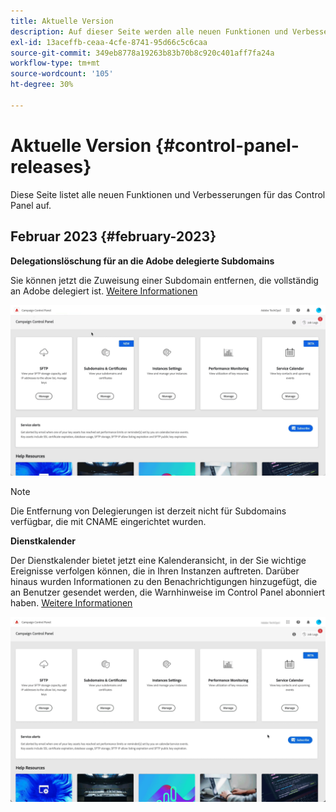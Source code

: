```yaml
---
title: Aktuelle Version
description: Auf dieser Seite werden alle neuen Funktionen und Verbesserungen für das Control Panel aufgelistet.
exl-id: 13aceffb-ceaa-4cfe-8741-95d66c5c6caa
source-git-commit: 349eb8778a19263b83b70b8c920c401aff7fa24a
workflow-type: tm+mt
source-wordcount: '105'
ht-degree: 30%

---
```


# Aktuelle Version {#control-panel-releases}

Diese Seite listet alle neuen Funktionen und Verbesserungen für das Control Panel auf.

## Februar 2023 {#february-2023}

**Delegationslöschung für an die Adobe delegierte Subdomains**

Sie können jetzt die Zuweisung einer Subdomain entfernen, die vollständig an Adobe delegiert ist. [Weitere Informationen](../subdomains-certificates/using/remove-delegated-subdomains.md)

![](assets/do-not-localize/gif-delegation.gif)

>[!NOTE]
>
>Die Entfernung von Delegierungen ist derzeit nicht für Subdomains verfügbar, die mit CNAME eingerichtet wurden.

**Dienstkalender**

Der Dienstkalender bietet jetzt eine Kalenderansicht, in der Sie wichtige Ereignisse verfolgen können, die in Ihren Instanzen auftreten. Darüber hinaus wurden Informationen zu den Benachrichtigungen hinzugefügt, die an Benutzer gesendet werden, die Warnhinweise im Control Panel abonniert haben. [Weitere Informationen](../service-events/service-events.md)

![](assets/do-not-localize/gif-calendar.gif)
